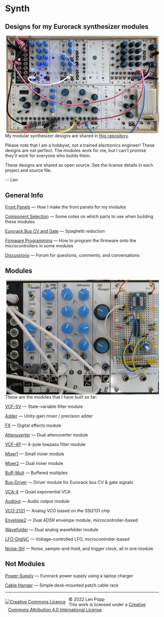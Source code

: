 # Synth

## Designs for my Eurorack synthesizer modules

<img src="https://raw.githubusercontent.com/Len42/Synth/main/docs/synth-photo2.jpg" width=500px style="float:right">

My modular synthesizer designs are shared in [this repository](https://github.com/Len42/Synth).

Please note that I am a hobbyist, not a trained electronics engineer! These designs are not perfect. The modules work for me, but I can't promise they'll work for everyone who builds them.

These designs are shared as open source. See the license details in each project and source file.

-- Len

## General Info

[Front Panels](panels.html) &mdash; How I make the front panels for my modules

[Component Selection](part-selection.html) &mdash; Some notes on which parts to use when building these modules

[Eurorack Bus CV and Gate](eurorack-bus-cv-gate.html) &mdash; Spaghetti reduction

[Firmware Programming](firmware-programming.html) &mdash; How to program the firmware onto the microcontrollers in some modules

[Discussions](https://github.com/Len42/Synth/discussions) &mdash; Forum for questions, comments, and conversations

## Modules

<img src="https://raw.githubusercontent.com/Len42/Synth/main/docs/synth-photo.jpg" width=500px style="float:right">

These are the modules that I have built so far:

[VCF-SV](https://github.com/Len42/Synth/tree/main/modules/VCF-SV) &mdash; State-variable filter module

[Adder](https://github.com/Len42/Synth/tree/main/modules/Adder) &mdash; Unity-gain mixer / precision adder

[FX](https://github.com/Len42/Synth/tree/main/modules/FX) &mdash; Digital effects module

[Attenuverter](https://github.com/Len42/Synth/tree/main/modules/Attenuverter) &mdash; Dual attenuverter module

[VCF-4P](https://github.com/Len42/Synth/tree/main/modules/VCF-4P) &mdash; 4-pole lowpass filter module

[Mixer1](https://github.com/Len42/Synth/tree/main/modules/Mixer1) &mdash; Small mixer module

[Mixer2](https://github.com/Len42/Synth/tree/main/modules/Mixer2) &mdash; Dual mixer module

[Buff-Mult](https://github.com/Len42/Synth/tree/main/modules/Buff-Mult) &mdash; Buffered multiples

[Bus-Driver](https://github.com/Len42/Synth/tree/main/modules/Bus-Driver) &mdash; Driver module for Eurorack bus CV & gate signals

[VCA-4](https://github.com/Len42/Synth/tree/main/modules/VCA-4) &mdash; Quad exponential VCA

[Audiout](https://github.com/Len42/Synth/tree/main/modules/Audiout) &mdash; Audio output module

[VCO-2131](https://github.com/Len42/Synth/tree/main/modules/VCO-2131) &mdash; Analog VCO based on the SSI2131 chip

[Envelope2](https://github.com/Len42/Synth/tree/main/modules/Envelope2) &mdash; Dual ADSR envelope module, microcontroller-based

[Wavefolder](https://github.com/Len42/Synth/tree/main/modules/Wavefolder) &mdash; Dual analog wavefolder module

[LFO-DigiVC](https://github.com/Len42/Synth/tree/main/modules/LFO-DigiVC) &mdash; Voltage-controlled LFO, microcontroller-based

[Noise-SH](https://github.com/Len42/Synth/tree/main/modules/Noise-SH) &mdash; Noise, sample-and-hold, and trigger clock, all in one module

## Not Modules

[Power-Supply](https://github.com/Len42/Synth/tree/main/misc/Power-Supply) &mdash; Eurorack power supply using a laptop charger

[Cable Hanger](https://github.com/Len42/Synth/tree/main/misc/cable-hanger) &mdash; Simple desk-mounted patch cable rack

<hr /><div><div style="float:left; padding-right:10px;"><a rel="license" href="http://creativecommons.org/licenses/by/4.0/"><img alt="Creative Commons Licence" style="border-width:0; padding-top:8px;" src="https://i.creativecommons.org/l/by/4.0/88x31.png" /></a></div><div style="padding-left:10px;">© 2022 Len Popp<br />This work is licensed under a <a rel="license" href="http://creativecommons.org/licenses/by/4.0/">Creative Commons Attribution 4.0 International License</a>.</div></div>